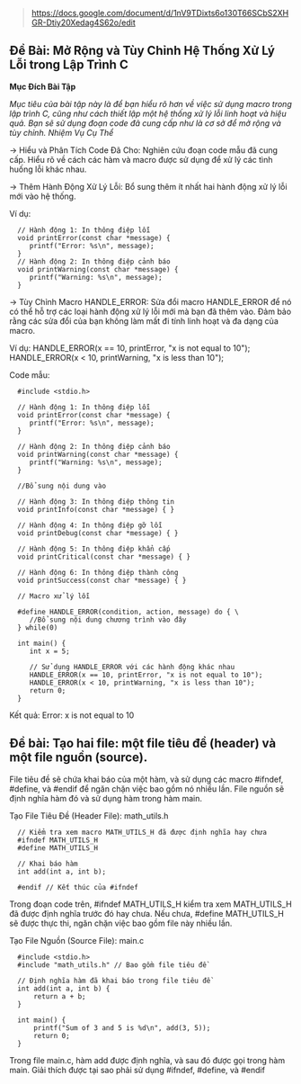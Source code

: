 > https://docs.google.com/document/d/1nV9TDixts6o130T66SCbS2XHGR-Dtiy20Xedag4S62o/edit

## Đề Bài: Mở Rộng và Tùy Chỉnh Hệ Thống Xử Lý Lỗi trong Lập Trình C
**Mục Đích Bài Tập**

*Mục tiêu của bài tập này là để bạn hiểu rõ hơn về việc sử dụng macro trong lập trình C, cũng như cách thiết lập một hệ thống xử lý lỗi linh hoạt và hiệu quả. Bạn sẽ sử dụng đoạn code đã cung cấp như là cơ sở để mở rộng và tùy chỉnh.
Nhiệm Vụ Cụ Thể*

-> Hiểu và Phân Tích Code Đã Cho:
Nghiên cứu đoạn code mẫu đã cung cấp. Hiểu rõ về cách các hàm và macro được sử dụng để xử lý các tình huống lỗi khác nhau.

-> Thêm Hành Động Xử Lý Lỗi:
Bổ sung thêm ít nhất hai hành động xử lý lỗi mới vào hệ thống. 

Ví dụ:

      // Hành động 1: In thông điệp lỗi
      void printError(const char *message) {
         printf("Error: %s\n", message);
      }
      // Hành động 2: In thông điệp cảnh báo
      void printWarning(const char *message) {
         printf("Warning: %s\n", message);
      }

-> Tùy Chỉnh Macro HANDLE_ERROR:
Sửa đổi macro HANDLE_ERROR để nó có thể hỗ trợ các loại hành động xử lý lỗi mới mà bạn đã thêm vào.
Đảm bảo rằng các sửa đổi của bạn không làm mất đi tính linh hoạt và đa dạng của macro.

Ví dụ:
      HANDLE_ERROR(x == 10, printError, "x is not equal to 10");
      HANDLE_ERROR(x < 10, printWarning, "x is less than 10");

Code mẫu:
	
      #include <stdio.h>
      
      // Hành động 1: In thông điệp lỗi
      void printError(const char *message) {
         printf("Error: %s\n", message);
      }
      
      // Hành động 2: In thông điệp cảnh báo
      void printWarning(const char *message) {
         printf("Warning: %s\n", message);
      }

      //Bổ sung nội dung vào
      
      // Hành động 3: In thông điệp thông tin
      void printInfo(const char *message) { }
      
      // Hành động 4: In thông điệp gỡ lỗi
      void printDebug(const char *message) { }
      
      // Hành động 5: In thông điệp khẩn cấp
      void printCritical(const char *message) { }

      // Hành động 6: In thông điệp thành công
      void printSuccess(const char *message) { }
      
      // Macro xử lý lỗi
      
      #define HANDLE_ERROR(condition, action, message) do { \
         //Bổ sung nội dung chương trình vào đây
      } while(0)

      int main() {
         int x = 5;
      
         // Sử dụng HANDLE_ERROR với các hành động khác nhau
         HANDLE_ERROR(x == 10, printError, "x is not equal to 10");
         HANDLE_ERROR(x < 10, printWarning, "x is less than 10");
         return 0;
      }

Kết quả: 
      Error: x is not equal to 10


## Đề bài: Tạo hai file: một file tiêu đề (header) và một file nguồn (source).
File tiêu đề sẽ chứa khai báo của một hàm, và sử dụng các macro #ifndef, #define, và #endif để ngăn chặn việc bao gồm nó nhiều lần. File nguồn sẽ định nghĩa hàm đó và sử dụng hàm trong hàm main.

Tạo File Tiêu Đề (Header File): math_utils.h

      // Kiểm tra xem macro MATH_UTILS_H đã được định nghĩa hay chưa
      #ifndef MATH_UTILS_H
      #define MATH_UTILS_H
      
      // Khai báo hàm
      int add(int a, int b);
      
      #endif // Kết thúc của #ifndef


Trong đoạn code trên, #ifndef MATH_UTILS_H kiểm tra xem MATH_UTILS_H đã được định nghĩa trước đó hay chưa. Nếu chưa, #define MATH_UTILS_H sẽ được thực thi, ngăn chặn việc bao gồm file này nhiều lần.

Tạo File Nguồn (Source File): main.c

      #include <stdio.h>
      #include "math_utils.h" // Bao gồm file tiêu đề
      
      // Định nghĩa hàm đã khai báo trong file tiêu đề
      int add(int a, int b) {
          return a + b;
      }
      
      int main() {
          printf("Sum of 3 and 5 is %d\n", add(3, 5));
          return 0;
      }

Trong file main.c, hàm add được định nghĩa, và sau đó được gọi trong hàm main.
Giải thích được tại sao phải sử dụng  #ifndef, #define, và #endif


